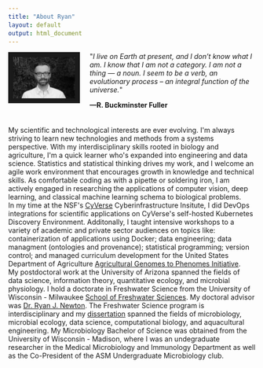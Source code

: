 ```yaml
---
title: "About Ryan"
layout: default
output: html_document
---
```



<img src="images/ryan.jpg" style="width:25%; border:10px solid; margin-right: 20px" align="left">


"*I live on Earth at present, and I don’t know what I am.*
*I know that I am not a category.*
*I am not a thing — a noun.*
*I seem to be a verb, an evolutionary process – an integral function of the universe.*"

**—R. Buckminster Fuller**
<br><br><br>
My scientific and technological interests are ever evolving. I'm always striving to learn new technologies and methods from a systems perspective. With my interdisciplinary skills rooted in biology and agriculture, I'm a quick learner who's expanded into engineering and data science. Statistics and statistical thinking drives my work, and I welcome an agile work environment that encourages growth in knowledge and technical skills. As comfortable coding as with a pipette or soldering iron, I am actively engaged in researching the applications of computer vision, deep learning, and classical machine learning schema to biological problems.
<br>
In my time at the NSF's [CyVerse](https://www.cyverse.org/) Cyberinfrastructure Insitute, I did DevOps integrations for scientific applications on CyVerse's self-hosted Kubernetes Discovery Environment. Additonally, I taught intensive workshops to a variety of academic and private sector audiences on topics like: containerization of applications using Docker; data engineering; data managment (ontologies and provenance); statistical programming; version control; and managed curriculum development for the United States Department of Agriculture [Agricultural Genomes to Phenomes Initiative](https://www.ag2pi.org/).
<br>
My postdoctoral work at the University of Arizona spanned the fields of data science, information theory, quantitative ecology, and microbial physiology. I hold a doctorate in Freshwater Science from the University of Wisconsin - Milwaukee [School of Freshwater Sciences](https://uwm.edu/freshwater/). My doctoral advisor was [Dr. Ryan J. Newton](https://www.newtonlabuwm.org/). The Freshwater Science program is interdisciplinary and my [dissertation](https://dc.uwm.edu/cgi/viewcontent.cgi?article=2750&context=etd) spanned the fields of microbiology, microbial ecology, data science, computational biology, and aquacultural engineering. My Microbiology Bachelor of Science was obtained from the University of Wisconsin - Madison, where I was an undegraduate researcher in the Medical Microbiology and Immunology Department as well as the Co-President of the ASM Undergraduate Microbiology club. 
